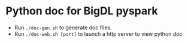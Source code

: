 Python doc for BigDL pyspark
=====

- Run `./doc-gen.sh` to generate doc files.
- Run `./doc-web.sh [port]` to launch a http server to view python doc 

